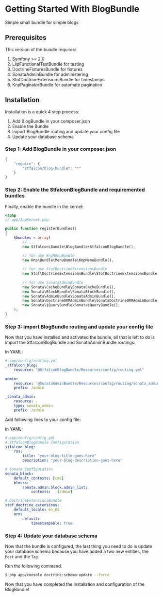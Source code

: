 Getting Started With BlogBundle
==================================

Simple small bundle for simple blogs

## Prerequisites

This version of the bundle requires:

1. Symfony >= 2.0
2. LiipFunctionalTestBundle for testing
3. DoctrineFixturesBundle for fixtures
4. SonataAdminBundle for administering
5. StofDoctrineExtensionsBundle for timestamps
6. KnpPaginatorBundle for automate pagination

## Installation

Installation is a quick 4 step process:

1. Add BlogBundle in your composer.json
2. Enable the Bundle
3. Import BlogBundle routing and update your config file
4. Update your database schema

### Step 1: Add BlogBundle in your composer.json

```js
{
    "require": {
        "stfalcon/blog-bundle": "*"
    }
}
```

### Step 2: Enable the StfalconBlogBundle and requiremented bundles

Finally, enable the bundle in the kernel:

``` php
<?php
// app/AppKernel.php

public function registerBundles()
{
    $bundles = array(
        // ...
        new Stfalcon\Bundle\BlogBundle\StfalconBlogBundle(),

        // for use KnpMenuBundle
        new Knp\Bundle\MenuBundle\KnpMenuBundle(),
        
        // for use StofDoctrineExtensionsBundle
        new Stof\DoctrineExtensionsBundle\StofDoctrineExtensionsBundle(),
        
        // for use SonataAdminBundle
        new Sonata\CacheBundle\SonataCacheBundle(),
        new Sonata\BlockBundle\SonataBlockBundle(),
        new Sonata\AdminBundle\SonataAdminBundle(),
        new Sonata\DoctrineORMAdminBundle\SonataDoctrineORMAdminBundle(),
        new Sonata\jQueryBundle\SonatajQueryBundle(),
    );
}
```

### Step 3: Import BlogBundle routing and update your config file

Now that you have installed and activated the bundle, all that is left to do is
import the StfalconBlogBundle and SonataAdminBundle routings:

In YAML:

``` yaml
# app/config/routing.yml
_stfalcon_blog:
    resource: "@StfalconBlogBundle/Resources/config/routing.yml"
    
admin:
    resource: '@SonataAdminBundle/Resources/config/routing/sonata_admin.xml'
    prefix: /admin

_sonata_admin:
    resource: .
    type: sonata_admin
    prefix: /admin
```

Add following lines to your config file:

In YAML:

``` yaml
# app/config/config.yml
# StfalconBlogBundle Configuration
stfalcon_blog:
    rss:
        title: "your-blog-title-goes-here"
        description: "your-blog-description-goes-here"

# Sonata Configuration
sonata_block:
    default_contexts: [cms]
    blocks:
        sonata.admin.block.admin_list:
            contexts:   [admin]

# DoctrineExtensionsBundle
stof_doctrine_extensions:
    default_locale: en_US
    orm:
        default:
            timestampable: true
```

### Step 4: Update your database schema

Now that the bundle is configured, the last thing you need to do is update your
database schema because you have added a two new entities, the `Post` and the `Tag`.

Run the following command.

``` bash
$ php app/console doctrine:schema:update --force
```
Now that you have completed the installation and configuration of the BlogBundle!